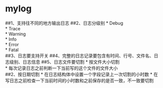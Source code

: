 # mylog

##1、支持往不同的地方输出日志
##2、日志分级别
    * Debug  
    * Trace  
    * Warning  
    * Info  
    * Error  
    * Fatal  
##3、日志要支持开关
##4、完整的日志记录要包含有时间、行号、文件名、日志级别、日志信息
##5、日志文件要切割
    * 按文件大小切割  
    * 每次记录日志之前判断一下当前写的这个文件的文件大小  
##2、按日期切割
    * 在日志结构体中设置一个字段记录上一次切割的小时数
    * 在写日志之前检查一下当前时间的小时数和之前保存的是否一致，不一致要切割